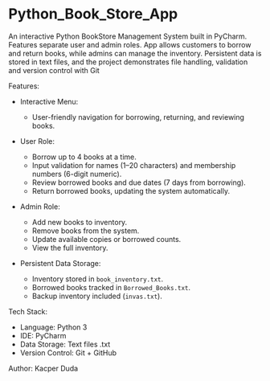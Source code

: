 # Python_Book_Store_App
An interactive Python BookStore Management System built in PyCharm. Features separate user and admin roles.
App allows customers to borrow and return books, while admins can manage the inventory.
Persistent data is stored in text files, and the project demonstrates file handling, validation and version control with Git

Features:
  - Interactive Menu:
    - User-friendly navigation for borrowing, returning, and reviewing books.

  - User Role:
      - Borrow up to 4 books at a time.
      - Input validation for names (1–20 characters) and membership numbers (6-digit numeric).
      - Review borrowed books and due dates (7 days from borrowing).
      - Return borrowed books, updating the system automatically.

- Admin Role:
    - Add new books to inventory.  
    - Remove books from the system.  
    - Update available copies or borrowed counts.  
    - View the full inventory.

- Persistent Data Storage:
  - Inventory stored in `book_inventory.txt`.  
  - Borrowed books tracked in `Borrowed_Books.txt`.  
  - Backup inventory included (`invas.txt`).  

Tech Stack:
  - Language: Python 3
  - IDE: PyCharm
  - Data Storage: Text files .txt
  - Version Control: Git + GitHub

Author:
Kacper Duda
